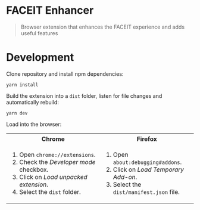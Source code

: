 # FACEIT Enhancer

> Browser extension that enhances the FACEIT experience and adds useful features

# Development

Clone repository and install npm dependencies:
```
yarn install
```

Build the extension into a `dist` folder, listen for file changes and automatically rebuild:
```
yarn dev
```

Load into the browser:
<table>
  <tr>
    <th>Chrome</th>
    <th>Firefox</th>
  </tr>
  <tr>
    <td width="50%">
      <ol>
        <li>Open <code>chrome://extensions</code>.</li>
        <li>Check the <i>Developer mode</i> checkbox.</li>
        <li>Click on <i>Load unpacked extension</i>.</li>
        <li>Select the <code>dist</code> folder.</li>
      </ol>
    </td>
    <td width="50%">
      <ol>
        <li>Open <code>about:debugging#addons</code>.</li>
        <li>Click on <i>Load Temporary Add-on</i>.</li>
        <li>Select the <code>dist/manifest.json</code> file.</li>
      </ol>
    </td>
  </tr>
</table>
